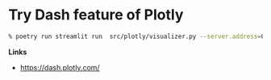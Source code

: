 # Try Dash feature of Plotly

```bash
% poetry run streamlit run  src/plotly/visualizer.py --server.address=0.0.0.0 --server.port 8501
```

**Links**
- https://dash.plotly.com/
